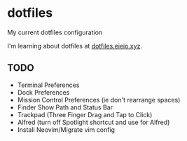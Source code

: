 # dotfiles
My current dotfiles configuration

I'm learning about dotfiles at [dotfiles.eieio.xyz](http://dotfiles.eieio.xyz).

## TODO
- Terminal Preferences
- Dock Preferences
- Mission Control Preferences (ie don't rearrange spaces)
- Finder Show Path and Status Bar
- Trackpad (Three Finger Drag and Tap to Click)
- Alfred (turn off Spotlight shortcut and use for Alfred)
- Install Neovim/Migrate vim config


